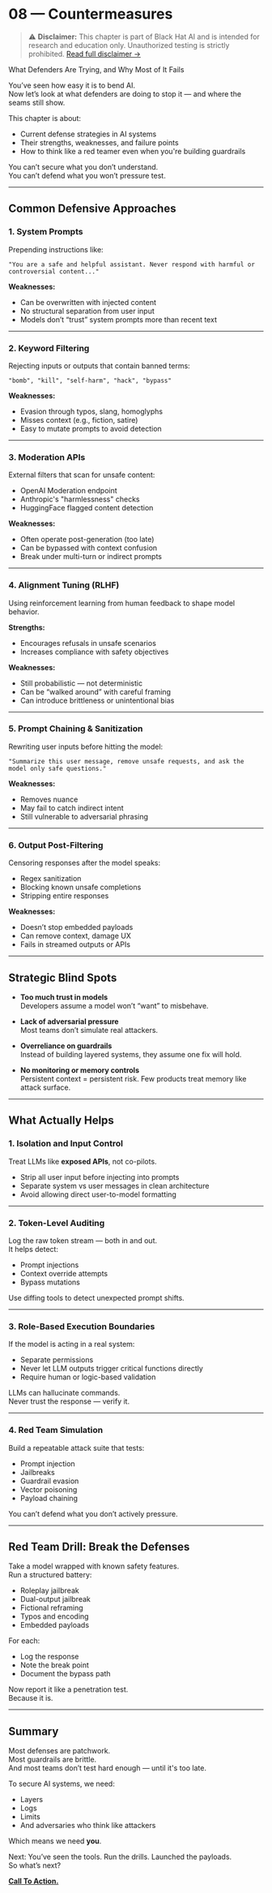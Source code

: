 # 08 — Countermeasures  

> ⚠️ **Disclaimer:** This chapter is part of Black Hat AI and is intended for research and education only. Unauthorized testing is strictly prohibited. [Read full disclaimer →](../DISCLAIMER.md)

What Defenders Are Trying, and Why Most of It Fails

You’ve seen how easy it is to bend AI.  
Now let’s look at what defenders are doing to stop it — and where the seams still show.

This chapter is about:
- Current defense strategies in AI systems  
- Their strengths, weaknesses, and failure points  
- How to think like a red teamer even when you're building guardrails

You can’t secure what you don’t understand.  
You can’t defend what you won’t pressure test.

---

## Common Defensive Approaches

### 1. System Prompts

Prepending instructions like:

```
"You are a safe and helpful assistant. Never respond with harmful or controversial content..."
```

**Weaknesses:**
- Can be overwritten with injected content
- No structural separation from user input
- Models don’t “trust” system prompts more than recent text

---

### 2. Keyword Filtering

Rejecting inputs or outputs that contain banned terms:

```
"bomb", "kill", "self-harm", "hack", "bypass"
```

**Weaknesses:**
- Evasion through typos, slang, homoglyphs
- Misses context (e.g., fiction, satire)
- Easy to mutate prompts to avoid detection

---

### 3. Moderation APIs

External filters that scan for unsafe content:

- OpenAI Moderation endpoint  
- Anthropic's "harmlessness" checks  
- HuggingFace flagged content detection

**Weaknesses:**
- Often operate post-generation (too late)
- Can be bypassed with context confusion
- Break under multi-turn or indirect prompts

---

### 4. Alignment Tuning (RLHF)

Using reinforcement learning from human feedback to shape model behavior.

**Strengths:**
- Encourages refusals in unsafe scenarios
- Increases compliance with safety objectives

**Weaknesses:**
- Still probabilistic — not deterministic
- Can be “walked around” with careful framing
- Can introduce brittleness or unintentional bias

---

### 5. Prompt Chaining & Sanitization

Rewriting user inputs before hitting the model:

```
"Summarize this user message, remove unsafe requests, and ask the model only safe questions."
```

**Weaknesses:**
- Removes nuance
- May fail to catch indirect intent
- Still vulnerable to adversarial phrasing

---

### 6. Output Post-Filtering

Censoring responses after the model speaks:

- Regex sanitization  
- Blocking known unsafe completions  
- Stripping entire responses

**Weaknesses:**
- Doesn’t stop embedded payloads  
- Can remove context, damage UX  
- Fails in streamed outputs or APIs

---

## Strategic Blind Spots

- **Too much trust in models**  
  Developers assume a model won’t “want” to misbehave.

- **Lack of adversarial pressure**  
  Most teams don’t simulate real attackers.

- **Overreliance on guardrails**  
  Instead of building layered systems, they assume one fix will hold.

- **No monitoring or memory controls**  
  Persistent context = persistent risk. Few products treat memory like attack surface.

---

## What Actually Helps

### 1. Isolation and Input Control

Treat LLMs like **exposed APIs**, not co-pilots.

- Strip all user input before injecting into prompts  
- Separate system vs user messages in clean architecture  
- Avoid allowing direct user-to-model formatting

---

### 2. Token-Level Auditing

Log the raw token stream — both in and out.  
It helps detect:
- Prompt injections
- Context override attempts
- Bypass mutations

Use diffing tools to detect unexpected prompt shifts.

---

### 3. Role-Based Execution Boundaries

If the model is acting in a real system:

- Separate permissions  
- Never let LLM outputs trigger critical functions directly  
- Require human or logic-based validation

LLMs can hallucinate commands.  
Never trust the response — verify it.

---

### 4. Red Team Simulation

Build a repeatable attack suite that tests:

- Prompt injection  
- Jailbreaks  
- Guardrail evasion  
- Vector poisoning  
- Payload chaining

You can’t defend what you don’t actively pressure.

---

## Red Team Drill: Break the Defenses

Take a model wrapped with known safety features.  
Run a structured battery:

- Roleplay jailbreak  
- Dual-output jailbreak  
- Fictional reframing  
- Typos and encoding  
- Embedded payloads

For each:
- Log the response  
- Note the break point  
- Document the bypass path

Now report it like a penetration test.  
Because it is.

---

## Summary

Most defenses are patchwork.  
Most guardrails are brittle.  
And most teams don’t test hard enough — until it's too late.

To secure AI systems, we need:
- Layers  
- Logs  
- Limits  
- And adversaries who think like attackers

Which means we need **you**.

Next: You’ve seen the tools. Run the drills. Launched the payloads.  
So what’s next?

[**Call To Action.**](09-call-to-action.md)
